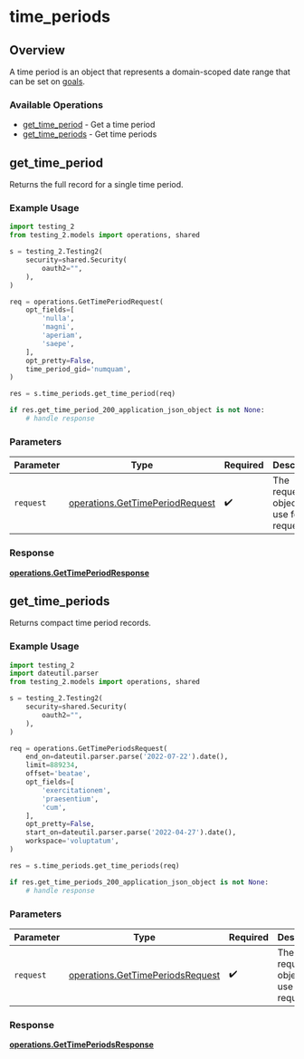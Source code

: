 # time_periods

## Overview

A time period is an object that represents a domain-scoped date range that can be set on [goals](/docs/goals).

### Available Operations

* [get_time_period](#get_time_period) - Get a time period
* [get_time_periods](#get_time_periods) - Get time periods

## get_time_period

Returns the full record for a single time period.

### Example Usage

```python
import testing_2
from testing_2.models import operations, shared

s = testing_2.Testing2(
    security=shared.Security(
        oauth2="",
    ),
)

req = operations.GetTimePeriodRequest(
    opt_fields=[
        'nulla',
        'magni',
        'aperiam',
        'saepe',
    ],
    opt_pretty=False,
    time_period_gid='numquam',
)

res = s.time_periods.get_time_period(req)

if res.get_time_period_200_application_json_object is not None:
    # handle response
```

### Parameters

| Parameter                                                                          | Type                                                                               | Required                                                                           | Description                                                                        |
| ---------------------------------------------------------------------------------- | ---------------------------------------------------------------------------------- | ---------------------------------------------------------------------------------- | ---------------------------------------------------------------------------------- |
| `request`                                                                          | [operations.GetTimePeriodRequest](../../models/operations/gettimeperiodrequest.md) | :heavy_check_mark:                                                                 | The request object to use for the request.                                         |


### Response

**[operations.GetTimePeriodResponse](../../models/operations/gettimeperiodresponse.md)**


## get_time_periods

Returns compact time period records.

### Example Usage

```python
import testing_2
import dateutil.parser
from testing_2.models import operations, shared

s = testing_2.Testing2(
    security=shared.Security(
        oauth2="",
    ),
)

req = operations.GetTimePeriodsRequest(
    end_on=dateutil.parser.parse('2022-07-22').date(),
    limit=889234,
    offset='beatae',
    opt_fields=[
        'exercitationem',
        'praesentium',
        'cum',
    ],
    opt_pretty=False,
    start_on=dateutil.parser.parse('2022-04-27').date(),
    workspace='voluptatum',
)

res = s.time_periods.get_time_periods(req)

if res.get_time_periods_200_application_json_object is not None:
    # handle response
```

### Parameters

| Parameter                                                                            | Type                                                                                 | Required                                                                             | Description                                                                          |
| ------------------------------------------------------------------------------------ | ------------------------------------------------------------------------------------ | ------------------------------------------------------------------------------------ | ------------------------------------------------------------------------------------ |
| `request`                                                                            | [operations.GetTimePeriodsRequest](../../models/operations/gettimeperiodsrequest.md) | :heavy_check_mark:                                                                   | The request object to use for the request.                                           |


### Response

**[operations.GetTimePeriodsResponse](../../models/operations/gettimeperiodsresponse.md)**


